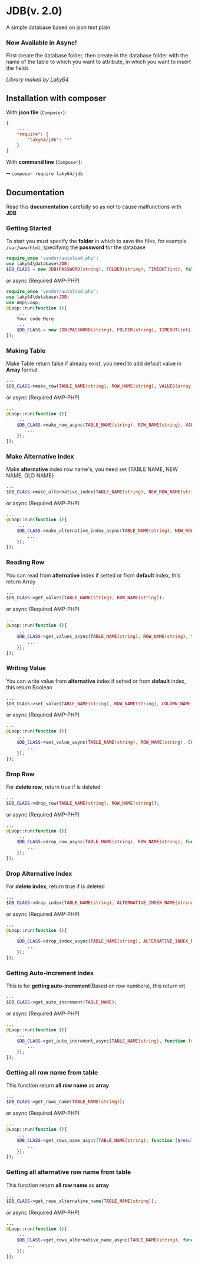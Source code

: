 # JDB(v. 2.0)
A simple database based on json text plain

### Now Available in Async!

First create the database folder, then create in the database folder with the name of the table to which you want to attribute, in which you want to insert the fields

_Library maked by [Laky64](https://t.me/Laky64)_

## Installation with composer
With **json file** (`Composer`):
``` json
{
    ...
    "require": {
        "laky64/jdb": "*"
    }
}
```
With **command line** (`Composer`):

➖ `composer require laky64/jdb`

## Documentation
Read this **documentation** carefully so as not to cause malfunctions with **JDB**

### Getting Started
To start you must specify the **folder** in which to save the files, for example `/var/www/html`, specifying the **password** for the database

``` php
require_once 'vendor/autoload.php';
use laky64\database\JDB;
$DB_CLASS = new JDB(PASSWORD(string), FOLDER(string), TIMEOUT(int), false);
```

or async (Required AMP-PHP)

``` php
require_once 'vendor/autoload.php';
use laky64\database\JDB;
use Amp\Loop;
@Loop::run(function (){
    ...
    Your code Here
    ...
    $DB_CLASS = new JDB(PASSWORD(string), FOLDER(string), TIMEOUT(int), true);
});
```


### Making Table
Make Table return false if already exist, you need to add default value in **Array** format
``` php
...
$DB_CLASS->make_row(TABLE_NAME(string), ROW_NAME(string), VALUES(array));
```

or async (Required AMP-PHP)

``` php
...
@Loop::run(function (){
    ...
    $DB_CLASS->make_row_async(TABLE_NAME(string), ROW_NAME(string), VALUES(array), function ($result){
        ...
    });
});
```

### Make Alternative Index
Make **alternative** index row name's, you need set {TABLE NAME, NEW NAME, OLD NAME}
``` php
...
$DB_CLASS->make_alternative_index(TABLE_NAME(string), NEW_ROW_NAME(string), ROW_NAME(string));
```

or async (Required AMP-PHP)

``` php
...
@Loop::run(function (){
    ...
    $DB_CLASS->make_alternative_index_async(TABLE_NAME(string), NEW_ROW_NAME(string), ROW_NAME(string), function ($result){
        ...
    });
});
```

### Reading Row
You can read from **alternative** index if setted or from **default** index, this return Array
``` php
...
$DB_CLASS->get_values(TABLE_NAME(string), ROW_NAME(string));
```

or async (Required AMP-PHP)

``` php
...
@Loop::run(function (){
    ...
    $DB_CLASS->get_values_async(TABLE_NAME(string), ROW_NAME(string), function ($result){
        ...
    });
});
```

### Writing Value
You can write value from **alternative** index if setted or from **default** index, this return Boolean
``` php
...
$DB_CLASS->set_value(TABLE_NAME(string), ROW_NAME(string), COLUMN_NAME(string), VALUE(string or array));
```

or async (Required AMP-PHP)

``` php
...
@Loop::run(function (){
    ...
    $DB_CLASS->set_value_async(TABLE_NAME(string), ROW_NAME(string), COLUMN_NAME(string), VALUE(string or array), function ($result){
        ...
    });
});
```

### Drop Row
For **delete row**, return true if is deleted
``` php
...
$DB_CLASS->drop_row(TABLE_NAME(string), ROW_NAME(string));
```

or async (Required AMP-PHP)

``` php
...
@Loop::run(function (){
    ...
    $DB_CLASS->drop_row_async(TABLE_NAME(string), ROW_NAME(string), function ($result){
        ...
    });
});
```

### Drop Alternative Index
For **delete index**, return true if is deleted
``` php
...
$DB_CLASS->drop_index(TABLE_NAME(string), ALTERNATIVE_INDEX_NAME(string));
```

or async (Required AMP-PHP)

``` php
...
@Loop::run(function (){
    ...
    $DB_CLASS->drop_index_async(TABLE_NAME(string), ALTERNATIVE_INDEX_NAME(string), function ($result){
        ...
    });
});
```

### Getting Auto-increment index
This is for **getting auto-increment**(Based on row numbers), this return int
``` php
...
$DB_CLASS->get_auto_increment(TABLE_NAME);
```

or async (Required AMP-PHP)

``` php
...
@Loop::run(function (){
    ...
    $DB_CLASS->get_auto_increment_async(TABLE_NAME(string), function ($result){
        ...
    });
});
```

### Getting all row name from table
This function return **all row name** as **array**
``` php
...
$DB_CLASS->get_rows_name(TABLE_NAME(string));
```

or async (Required AMP-PHP)

``` php
...
@Loop::run(function (){
    ...
    $DB_CLASS->get_rows_name_async(TABLE_NAME(string), function ($result){
        ...
    });
});
```

### Getting all alternative row name from table
This function return **all row name** as **array**
``` php
...
$DB_CLASS->get_rows_alternative_name(TABLE_NAME(string));
```

or async (Required AMP-PHP)

``` php
...
@Loop::run(function (){
    ...
    $DB_CLASS->get_rows_alternative_name_async(TABLE_NAME(string), function ($result){
        ...
    });
});
```
